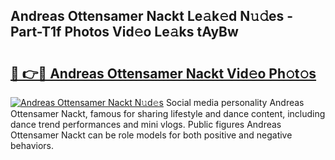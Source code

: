 ## Andreas Ottensamer Nackt Le𝚊k𝚎d N𝚞𝚍es - Part-T1f Photos Vid𝚎o Le𝚊ks tAyBw

# <h2><a href="http://fb37de.evod.top/?m=Andreas+Ottensamer+Nackt">🔗 👉🔴 Andreas Ottensamer Nackt Vid𝚎o Ph𝚘t𝚘s</a></h2>

[![Andreas Ottensamer Nackt N𝚞d𝚎s](https://i.imgur.com/8V9OHl7.gif)](http://fb37de.evod.top/?m=Andreas+Ottensamer+Nackt)
Social media personality Andreas Ottensamer Nackt, famous for sharing lifestyle and dance content, including dance trend performances and mini vlogs. Public figures Andreas Ottensamer Nackt can be role models for both positive and negative behaviors. 
